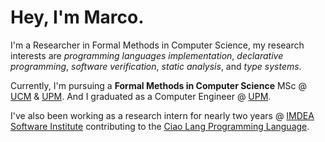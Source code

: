 # Hey, I'm Marco.

I'm a Researcher in Formal Methods in Computer Science, my research interests are *programming languages implementation*, *declarative programming*, *software verification*, *static analysis*, and *type systems*.

Currently, I'm pursuing a **Formal Methods in Computer Science** MSc @ [UCM](https://informatica.ucm.es/master-en-metodos-formales-en-ingenieria-informatica) & [UPM](https://www.fi.upm.es/?id=metodosformalesii). And
I graduated as a Computer Engineer @ [UPM](https://www.fi.upm.es/?id=metodosformalesii).

I've also been working as a research intern for nearly two years @ [IMDEA Software Institute](https://software.imdea.org) contributing to the [Ciao Lang Programming Language](https://github.com/ciao-lang).
